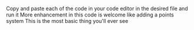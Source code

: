 Copy and paste each of the code in your code editor in the desired file and run it
More enhancement in this code is welcome like adding a points system
This is the most basic thing you'll ever see
